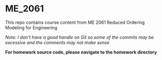 # ME_2061
This repo contains course content from ME 2061 Reduced Ordering Modeling for Engineering

*Note: I don't have a good handle on Git so some of the commits may be excessive and the comments may not make sense*

**For homework source code, please navigate to the homework directory**
